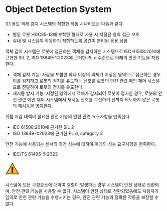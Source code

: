 ﻿# Object Detection System
3.1	용도
객체 감지 시스템의 적합한 작동 시나리오는 다음과 같다. 
-	협동 로봇 HDC35-18에 부착한 형태로 사용 시 지정된 영역 접근 보호
-	실내 및 시스템이 작동하기 적합하도록 공간이 분리된 응용 상황

객체 감지 시스템은 로봇에 접근하는 객체를 감지하는 시스템으로 IEC 61508:2010에 근거한 SIL 2, ISO 13849-1:2023에 근거한 PL d 수준으로 아래의 안전 기능을 지원한다.
-	객체 감지 기능: 사람을 포함한 하나 이상의 객체가 지정된 영역으로 접근하는 경우 이를 감지하고 로봇의 정지를 유도하는 신호를 로봇의 안전 관련 메인 제어 시스템으로 전달하여 로봇의 정지를 유도한다.
-	재시동 방지 기능: 지정된 영역에서 객체가 감지되어 로봇이 정지한 경우, 로봇의 안전 관련 메인 제어 시스템에서 재시동 신호를 수신하기 전까지 의도하지 않은 로봇의 재시동을 방지한다.

 위험 저감 대책이 필요한 안전 기능의 안전 관련 요구사항을 만족한다. 
-	IEC 61508:2010에 근거한 SIL 2
-	ISO 13849-1:2023에 근거한 PL d, category 3

 안전 기능에 사용되는 센서의 측정 성능에 대하여 아래의 성능 요구사항을 만족한다.
-	IEC/TS 61496-5:2023

![](../_assets/경고기호.png)

시스템에 모든 구성요소에 대하여 결함이 발생하는 경우 시스템이 안전 상태로 전환되며, 안전 관련 기능을 사용할 수 없다. 시스템이 안전 상태로 전환되었음에도 사용자가 임의로 안전 관련 기능을 수행시키는 경우, 안전 관련 기능의 정확한 작동을 보장할 수 없다. 
